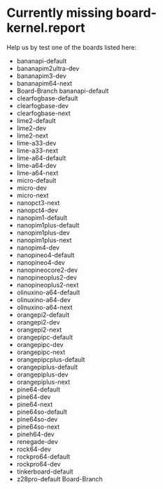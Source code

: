 # Currently missing board-kernel.report
Help us by test one of the boards listed here:
- bananapi-default
- bananapim2ultra-dev
- bananapim3-dev
- bananapim64-next
- Board-Branch bananapi-default
- clearfogbase-default
- clearfogbase-dev
- clearfogbase-next
- lime2-default
- lime2-dev
- lime2-next
- lime-a33-dev
- lime-a33-next
- lime-a64-default
- lime-a64-dev
- lime-a64-next
- micro-default
- micro-dev
- micro-next
- nanopct3-next
- nanopct4-dev
- nanopim1-default
- nanopim1plus-default
- nanopim1plus-dev
- nanopim1plus-next
- nanopim4-dev
- nanopineo4-default
- nanopineo4-dev
- nanopineocore2-dev
- nanopineoplus2-dev
- nanopineoplus2-next
- olinuxino-a64-default
- olinuxino-a64-dev
- olinuxino-a64-next
- orangepi2-default
- orangepi2-dev
- orangepi2-next
- orangepipc-default
- orangepipc-dev
- orangepipc-next
- orangepipcplus-default
- orangepiplus-default
- orangepiplus-dev
- orangepiplus-next
- pine64-default
- pine64-dev
- pine64-next
- pine64so-default
- pine64so-dev
- pine64so-next
- pineh64-dev
- renegade-dev
- rock64-dev
- rockpro64-default
- rockpro64-dev
- tinkerboard-default
- z28pro-default Board-Branch
